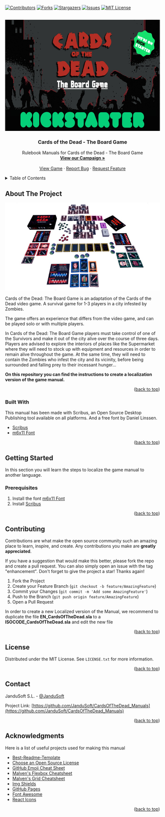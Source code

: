 <div id="top"></div>

[![Contributors][contributors-shield]][contributors-url]
[![Forks][forks-shield]][forks-url]
[![Stargazers][stars-shield]][stars-url]
[![Issues][issues-shield]][issues-url]
[![MIT License][license-shield]][license-url]



<!-- PROJECT LOGO -->
<br />
<div align="center">
  <a href="https://www.kickstarter.com/projects/jandusoft/cards-of-the-dead-the-board-game">
    <img src="Images/logo.jpg" alt="Logo" width="600" height="360">
  </a>

  <h3 align="center">Cards of the Dead - The Board Game</h3>

  <p align="center">
    Rulebook Manuals for Cards of the Dead - The Board Game
    <br />
    <a href="https://www.kickstarter.com/projects/jandusoft/cards-of-the-dead-the-board-game"><strong>View our Campaign »</strong></a>
    <br />
    <br />
    <a href="https://www.kickstarter.com/projects/jandusoft/cards-of-the-dead-the-board-game">View Game</a>
    ·
    <a href="https://github.com/JanduSoft/CardsOfTheDead_Manuals/issues">Report Bug</a>
    ·
    <a href="https://github.com/JanduSoft/CardsOfTheDead_Manuals/issues">Request Feature</a>
  </p>
</div>



<!-- TABLE OF CONTENTS -->
<details>
  <summary>Table of Contents</summary>
  <ol>
    <li>
      <a href="#about-the-project">About The Project</a>
      <ul>
        <li><a href="#built-with">Built With</a></li>
      </ul>
    </li>
    <li>
      <a href="#getting-started">Getting Started</a>
      <ul>
        <li><a href="#prerequisites">Prerequisites</a></li>
      </ul>
    </li>
    <li><a href="#contributing">Contributing</a></li>
    <li><a href="#license">License</a></li>
    <li><a href="#contact">Contact</a></li>
    <li><a href="#acknowledgments">Acknowledgments</a></li>
  </ol>
</details>



<!-- ABOUT THE PROJECT -->
## About The Project

[![Cards of the Dead][product-screenshot]](https://www.kickstarter.com/projects/jandusoft/cards-of-the-dead-the-board-game)


Cards of the Dead: The Board Game is an adaptation of the Cards of the Dead video game.
A survival game for 1-3 players in a city infested by Zombies.

The game offers an experience that differs from the video game, and can be played  solo or with multiple players.


In Cards of the Dead: The Board Game players must take control of one of the Survivors and make it out of the city alive over the course of three days.
Players are advised to explore the interiors of places like the Supermarket where they will need to stock up with equipment and resources in order to remain alive throughout the game.
At the same time, they will need to contain the Zombies who infest the city and its vicinity, before being surrounded and falling prey to their incessant hunger…


<b>On this repository you can find the instructions to create a localization version of the game manual.</b>

<p align="right">(<a href="#top">back to top</a>)</p>



### Built With

This manual has been made with Scribus, an Open Source Desktop Publishing tool available on all platforms. And a free font by Daniel Linssen.

* [Scribus](https://https://www.scribus.net/)
* [m6x11 Font](https://managore.itch.io/m6x11/)

<p align="right">(<a href="#top">back to top</a>)</p>



<!-- GETTING STARTED -->
## Getting Started

In this section you will learn the steps to localize the game manual to another language.

### Prerequisites

1. Install the font <a href="https://managore.itch.io/m6x11/">m6x11 Font</a>
2. Install <a href="https://www.scribus.net/downloads/">Scribus</a>


<p align="right">(<a href="#top">back to top</a>)</p>



<!-- CONTRIBUTING -->
## Contributing

Contributions are what make the open source community such an amazing place to learn, inspire, and create. Any contributions you make are **greatly appreciated**.

If you have a suggestion that would make this better, please fork the repo and create a pull request. You can also simply open an issue with the tag "enhancement".
Don't forget to give the project a star! Thanks again!

1. Fork the Project
2. Create your Feature Branch (`git checkout -b feature/AmazingFeature`)
3. Commit your Changes (`git commit -m 'Add some AmazingFeature'`)
4. Push to the Branch (`git push origin feature/AmazingFeature`)
5. Open a Pull Request


In order to create a new Localized version of the Manual, we recommend to duplicate the file <b>EN_CardsOfTheDead.sla</b> to a <b>ISOCODE_CardsOfTheDead.sla</b> and edit the new file

<p align="right">(<a href="#top">back to top</a>)</p>



<!-- LICENSE -->
## License

Distributed under the MIT License. See `LICENSE.txt` for more information.

<p align="right">(<a href="#top">back to top</a>)</p>



<!-- CONTACT -->
## Contact

JanduSoft S.L. - [@JanduSoft](https://twitter.com/JanduSoft)

Project Link: [https://github.com/JanduSoft/CardsOfTheDead_Manuals](https://github.com/JanduSoft/CardsOfTheDead_Manuals)

<p align="right">(<a href="#top">back to top</a>)</p>



<!-- ACKNOWLEDGMENTS -->
## Acknowledgments

Here is a list of useful projects used for making this manual

* [Best-Readme-Template](https://github.com/othneildrew/Best-README-Template)
* [Choose an Open Source License](https://choosealicense.com)
* [GitHub Emoji Cheat Sheet](https://www.webpagefx.com/tools/emoji-cheat-sheet)
* [Malven's Flexbox Cheatsheet](https://flexbox.malven.co/)
* [Malven's Grid Cheatsheet](https://grid.malven.co/)
* [Img Shields](https://shields.io)
* [GitHub Pages](https://pages.github.com)
* [Font Awesome](https://fontawesome.com)
* [React Icons](https://react-icons.github.io/react-icons/search)

<p align="right">(<a href="#top">back to top</a>)</p>



<!-- MARKDOWN LINKS & IMAGES -->
<!-- https://www.markdownguide.org/basic-syntax/#reference-style-links -->
[contributors-shield]: https://img.shields.io/github/contributors/JanduSoft/CardsOfTheDead_Manuals.svg?style=for-the-badge
[contributors-url]: https://github.com/JanduSoft/CardsOfTheDead_Manuals/graphs/contributors
[forks-shield]: https://img.shields.io/github/forks/JanduSoft/CardsOfTheDead_Manuals.svg?style=for-the-badge
[forks-url]: https://github.com/JanduSoft/CardsOfTheDead_Manuals/network/members
[stars-shield]: https://img.shields.io/github/stars/JanduSoft/CardsOfTheDead_Manuals.svg?style=for-the-badge
[stars-url]: https://github.com/JanduSoft/CardsOfTheDead_Manuals/stargazers
[issues-shield]: https://img.shields.io/github/issues/JanduSoft/CardsOfTheDead_Manuals.svg?style=for-the-badge
[issues-url]: https://github.com/JanduSoft/CardsOfTheDead_Manuals/issues
[license-shield]: https://img.shields.io/github/license/JanduSoft/CardsOfTheDead_Manuals.svg?style=for-the-badge
[license-url]: https://github.com/JanduSoft/CardsOfTheDead_Manuals/blob/master/LICENSE.txt
[product-screenshot]: Images/screenshot.jpg
